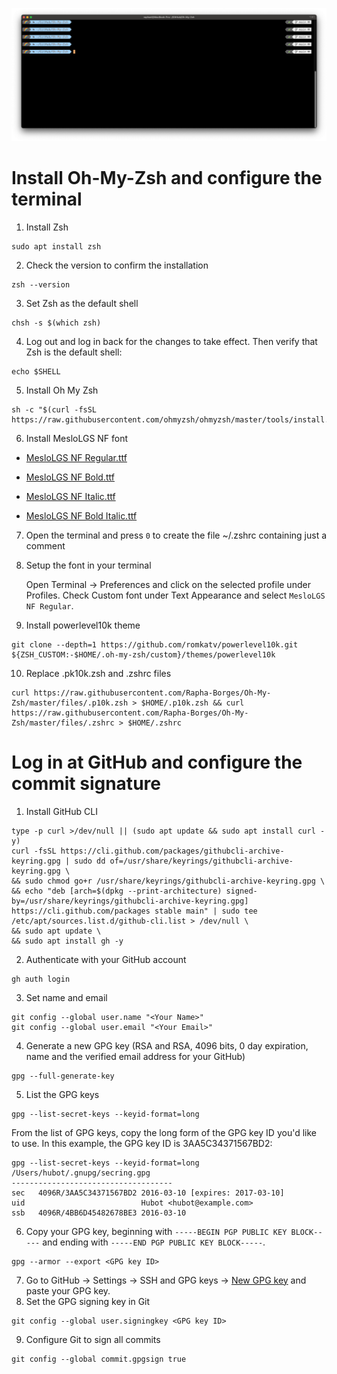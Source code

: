 ![Terminal ScreenShot](https://github.com/Rapha-Borges/Oh-My-Zsh/blob/main/img/ScreenShot%20.png)

# Install Oh-My-Zsh and configure the terminal

1. Install Zsh
```
sudo apt install zsh
```
2. Check the version to confirm the installation
```
zsh --version
```
3. Set Zsh as the default shell
```
chsh -s $(which zsh)
```
4. Log out and log in back for the changes to take effect. Then verify that Zsh is the default shell:
```
echo $SHELL
```
5. Install Oh My Zsh
```
sh -c "$(curl -fsSL https://raw.githubusercontent.com/ohmyzsh/ohmyzsh/master/tools/install.sh)"
```
6. Install MesloLGS NF font

- [MesloLGS NF Regular.ttf](https://github.com/romkatv/powerlevel10k-media/raw/master/MesloLGS%20NF%20Regular.ttf)

- [MesloLGS NF Bold.ttf](https://github.com/romkatv/powerlevel10k-media/raw/master/MesloLGS%20NF%20Bold.ttf)

- [MesloLGS NF Italic.ttf](https://github.com/romkatv/powerlevel10k-media/raw/master/MesloLGS%20NF%20Italic.ttf)

- [MesloLGS NF Bold Italic.ttf](https://github.com/romkatv/powerlevel10k-media/raw/master/MesloLGS%20NF%20Bold%20Italic.ttf)

7. Open the terminal and press `0` to create the file ~/.zshrc containing just a comment

8. Setup the font in your terminal

    Open Terminal → Preferences and click on the selected profile under Profiles. Check Custom font under Text Appearance and select `MesloLGS NF Regular`.

9. Install powerlevel10k theme
```
git clone --depth=1 https://github.com/romkatv/powerlevel10k.git ${ZSH_CUSTOM:-$HOME/.oh-my-zsh/custom}/themes/powerlevel10k
```
10. Replace .pk10k.zsh and .zshrc files
```
curl https://raw.githubusercontent.com/Rapha-Borges/Oh-My-Zsh/master/files/.p10k.zsh > $HOME/.p10k.zsh && curl https://raw.githubusercontent.com/Rapha-Borges/Oh-My-Zsh/master/files/.zshrc > $HOME/.zshrc
```

# Log in at GitHub and configure the commit signature

1. Install GitHub CLI
```
type -p curl >/dev/null || (sudo apt update && sudo apt install curl -y)
curl -fsSL https://cli.github.com/packages/githubcli-archive-keyring.gpg | sudo dd of=/usr/share/keyrings/githubcli-archive-keyring.gpg \
&& sudo chmod go+r /usr/share/keyrings/githubcli-archive-keyring.gpg \
&& echo "deb [arch=$(dpkg --print-architecture) signed-by=/usr/share/keyrings/githubcli-archive-keyring.gpg] https://cli.github.com/packages stable main" | sudo tee /etc/apt/sources.list.d/github-cli.list > /dev/null \
&& sudo apt update \
&& sudo apt install gh -y
```
2. Authenticate with your GitHub account
```
gh auth login
```
3. Set name and email
```
git config --global user.name "<Your Name>"
git config --global user.email "<Your Email>"
```
4. Generate a new GPG key (RSA and RSA, 4096 bits, 0 day expiration, name and the verified email address for your GitHub)
```
gpg --full-generate-key
```
5. List the GPG keys
```
gpg --list-secret-keys --keyid-format=long
```
From the list of GPG keys, copy the long form of the GPG key ID you'd like to use. In this example, the GPG key ID is 3AA5C34371567BD2:
```
gpg --list-secret-keys --keyid-format=long
/Users/hubot/.gnupg/secring.gpg
------------------------------------
sec   4096R/3AA5C34371567BD2 2016-03-10 [expires: 2017-03-10]
uid                          Hubot <hubot@example.com>
ssb   4096R/4BB6D45482678BE3 2016-03-10
```
6. Copy your GPG key, beginning with `-----BEGIN PGP PUBLIC KEY BLOCK-----` and ending with `-----END PGP PUBLIC KEY BLOCK-----`.
```
gpg --armor --export <GPG key ID>
```
7. Go to GitHub → Settings → SSH and GPG keys → [New GPG key](https://github.com/settings/gpg/new) and paste your GPG key.
8. Set the GPG signing key in Git
```
git config --global user.signingkey <GPG key ID>
```
9. Configure Git to sign all commits
```
git config --global commit.gpgsign true
```

